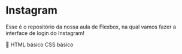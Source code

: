# Instagram
Esse é o repositório da nossa aula de Flexbox, na qual vamos fazer a interface de login do Instagram!

🔨
HTML básico 
CSS básico
